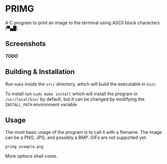 # PRIMG

A C program to print an image to the terminal using ASCII block characters (▀▄█).

## Screenshots

**_TODO_**

## Building & Installation

Run `make` inside the `src/` directory, which will build the executable in `bin/`.

To install run `sudo make install` which will install the program in
`/usr/local/bin/` by default, but it can be changed by modifying
the `INSTALL_PATH` environment variable

## Usage

The most basic usage of the program is to call it with a filename.
The image can be a PNG, JPG, and possibly a BMP. GIFs are not supported yet.

`primg example.png`

More options shall come.

